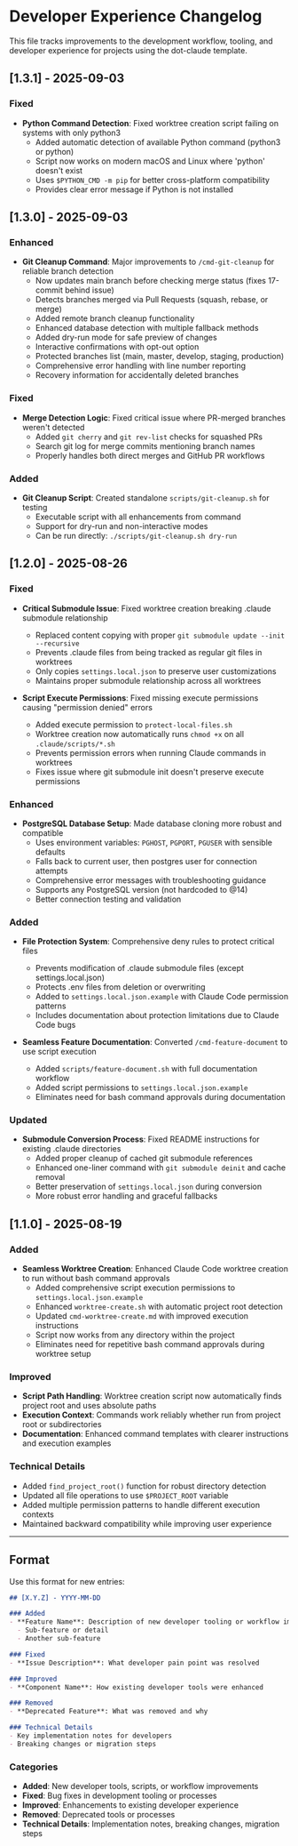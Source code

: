 # Developer Experience Changelog

This file tracks improvements to the development workflow, tooling, and developer experience for projects using the dot-claude template.

## [1.3.1] - 2025-09-03

### Fixed
- **Python Command Detection**: Fixed worktree creation script failing on systems with only python3
  - Added automatic detection of available Python command (python3 or python)
  - Script now works on modern macOS and Linux where 'python' doesn't exist
  - Uses `$PYTHON_CMD -m pip` for better cross-platform compatibility
  - Provides clear error message if Python is not installed

## [1.3.0] - 2025-09-03

### Enhanced
- **Git Cleanup Command**: Major improvements to `/cmd-git-cleanup` for reliable branch detection
  - Now updates main branch before checking merge status (fixes 17-commit behind issue)
  - Detects branches merged via Pull Requests (squash, rebase, or merge)
  - Added remote branch cleanup functionality
  - Enhanced database detection with multiple fallback methods
  - Added dry-run mode for safe preview of changes
  - Interactive confirmations with opt-out option
  - Protected branches list (main, master, develop, staging, production)
  - Comprehensive error handling with line number reporting
  - Recovery information for accidentally deleted branches

### Fixed
- **Merge Detection Logic**: Fixed critical issue where PR-merged branches weren't detected
  - Added `git cherry` and `git rev-list` checks for squashed PRs
  - Search git log for merge commits mentioning branch names
  - Properly handles both direct merges and GitHub PR workflows

### Added
- **Git Cleanup Script**: Created standalone `scripts/git-cleanup.sh` for testing
  - Executable script with all enhancements from command
  - Support for dry-run and non-interactive modes
  - Can be run directly: `./scripts/git-cleanup.sh dry-run`

## [1.2.0] - 2025-08-26

### Fixed
- **Critical Submodule Issue**: Fixed worktree creation breaking .claude submodule relationship
  - Replaced content copying with proper `git submodule update --init --recursive`
  - Prevents .claude files from being tracked as regular git files in worktrees
  - Only copies `settings.local.json` to preserve user customizations
  - Maintains proper submodule relationship across all worktrees

- **Script Execute Permissions**: Fixed missing execute permissions causing "permission denied" errors
  - Added execute permission to `protect-local-files.sh`
  - Worktree creation now automatically runs `chmod +x` on all `.claude/scripts/*.sh`
  - Prevents permission errors when running Claude commands in worktrees
  - Fixes issue where git submodule init doesn't preserve execute permissions

### Enhanced
- **PostgreSQL Database Setup**: Made database cloning more robust and compatible
  - Uses environment variables: `PGHOST`, `PGPORT`, `PGUSER` with sensible defaults
  - Falls back to current user, then postgres user for connection attempts
  - Comprehensive error messages with troubleshooting guidance
  - Supports any PostgreSQL version (not hardcoded to @14)
  - Better connection testing and validation

### Added
- **File Protection System**: Comprehensive deny rules to protect critical files
  - Prevents modification of .claude submodule files (except settings.local.json)
  - Protects .env files from deletion or overwriting
  - Added to `settings.local.json.example` with Claude Code permission patterns
  - Includes documentation about protection limitations due to Claude Code bugs

- **Seamless Feature Documentation**: Converted `/cmd-feature-document` to use script execution
  - Added `scripts/feature-document.sh` with full documentation workflow
  - Added script permissions to `settings.local.json.example`
  - Eliminates need for bash command approvals during documentation

### Updated
- **Submodule Conversion Process**: Fixed README instructions for existing .claude directories
  - Added proper cleanup of cached git submodule references
  - Enhanced one-liner command with `git submodule deinit` and cache removal
  - Better preservation of `settings.local.json` during conversion
  - More robust error handling and graceful fallbacks

## [1.1.0] - 2025-08-19

### Added
- **Seamless Worktree Creation**: Enhanced Claude Code worktree creation to run without bash command approvals
  - Added comprehensive script execution permissions to `settings.local.json.example`
  - Enhanced `worktree-create.sh` with automatic project root detection
  - Updated `cmd-worktree-create.md` with improved execution instructions
  - Script now works from any directory within the project
  - Eliminates need for repetitive bash command approvals during worktree setup

### Improved
- **Script Path Handling**: Worktree creation script now automatically finds project root and uses absolute paths
- **Execution Context**: Commands work reliably whether run from project root or subdirectories
- **Documentation**: Enhanced command templates with clearer instructions and execution examples

### Technical Details
- Added `find_project_root()` function for robust directory detection
- Updated all file operations to use `$PROJECT_ROOT` variable
- Added multiple permission patterns to handle different execution contexts
- Maintained backward compatibility while improving user experience

---

## Format

Use this format for new entries:

```markdown
## [X.Y.Z] - YYYY-MM-DD

### Added
- **Feature Name**: Description of new developer tooling or workflow improvement
  - Sub-feature or detail
  - Another sub-feature

### Fixed
- **Issue Description**: What developer pain point was resolved

### Improved
- **Component Name**: How existing developer tools were enhanced

### Removed
- **Deprecated Feature**: What was removed and why

### Technical Details
- Key implementation notes for developers
- Breaking changes or migration steps
```

### Categories
- **Added**: New developer tools, scripts, or workflow improvements
- **Fixed**: Bug fixes in development tooling or processes
- **Improved**: Enhancements to existing developer experience
- **Removed**: Deprecated tools or processes
- **Technical Details**: Implementation notes, breaking changes, migration steps